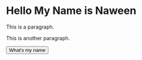 <!DOCTYPE html>
<html lang="en">
<meta charset="UTF-8">
<title>Page Title</title>
<meta name="viewport" content="width=device-width,initial-scale=1">
<link rel="stylesheet" href="app.css">
<style>
</style>
<script src=""></script>
<body>

<div class="">
 <h1>Hello My Name is Naween</h1>
 <p>This is a paragraph.</p>
 <p>This is another paragraph.</p>
 <button onClick=alertButton() > What's my name</button>
</div>

</body>
<script src="app.js"></script>
</html>
